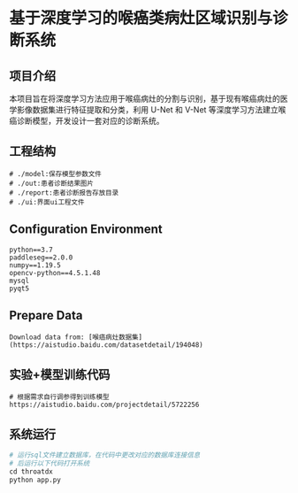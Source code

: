 # 基于深度学习的喉癌类病灶区域识别与诊断系统
## 项目介绍
  本项目旨在将深度学习方法应用于喉癌病灶的分割与识别，基于现有喉癌病灶的医学影像数据集进行特征提取和分类，利用 U-Net 和 V-Net 等深度学习方法建立喉癌诊断模型，开发设计一套对应的诊断系统。
## 工程结构
```
# ./model:保存模型参数文件
# ./out:患者诊断结果图片
# ./report:患者诊断报告存放目录
# ./ui:界面ui工程文件
```
## Configuration Environment
```
python==3.7
paddleseg==2.0.0
numpy==1.19.5
opencv-python==4.5.1.48
mysql
pyqt5
```
## Prepare Data
```
Download data from: [喉癌病灶数据集](https://aistudio.baidu.com/datasetdetail/194048)
```
## 实验+模型训练代码
```
# 根据需求自行调参得到训练模型
https://aistudio.baidu.com/projectdetail/5722256
```
## 系统运行
```python
# 运行sql文件建立数据库，在代码中更改对应的数据库连接信息
# 后运行以下代码打开系统
cd throatdx
python app.py
```
